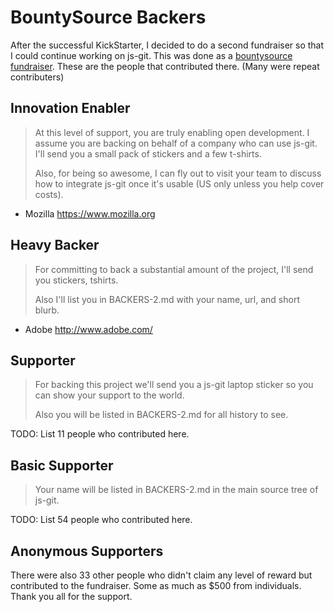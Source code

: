 # BountySource Backers

After the successful KickStarter, I decided to do a second fundraiser so that I could continue working on js-git.  This was done as a [bountysource fundraiser][].  These are the people that contributed there. (Many were repeat contributers)

## Innovation Enabler

> At this level of support, you are truly enabling open development.  I assume you are backing on behalf of a company who can use js-git.  I'll send you a small pack of stickers and a few t-shirts.
>
>Also, for being so awesome, I can fly out to visit your team to discuss how to integrate js-git once it's usable (US only unless you help cover costs).

 - Mozilla <https://www.mozilla.org>

## Heavy Backer

> For committing to back a substantial amount of the project, I'll send you stickers, tshirts.
>
> Also I'll list you in BACKERS-2.md with your name, url, and short blurb.

 - Adobe <http://www.adobe.com/>

## Supporter

> For backing this project we'll send you a js-git laptop sticker so you can show your support to the world.
>
>Also you will be listed in BACKERS-2.md for all history to see.

TODO: List 11 people who contributed here.

## Basic Supporter

> Your name will be listed in BACKERS-2.md in the main source tree of js-git.

TODO: List 54 people who contributed here.

## Anonymous Supporters

There were also 33 other people who didn't claim any level of reward but contributed to the fundraiser.  Some as much as $500 from individuals.  Thank you all for the support.

[bountysource fundraiser]: https://www.bountysource.com/fundraisers/325-js-git
